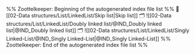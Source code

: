 %% Zoottelkeeper: Beginning of the autogenerated index file list  %%
📄 [[02-Data structures/List/LinkedList/Skip list|Skip list]]
🗂️ ![[02-Data structures/List/LinkedList/Doubly linked list/@IND_Doubly linked list|@IND_Doubly linked list]]
🗂️ ![[02-Data structures/List/LinkedList/Singly Linked-List/@IND_Singly Linked-List|@IND_Singly Linked-List]]
%% Zoottelkeeper: End of the autogenerated index file list  %%
